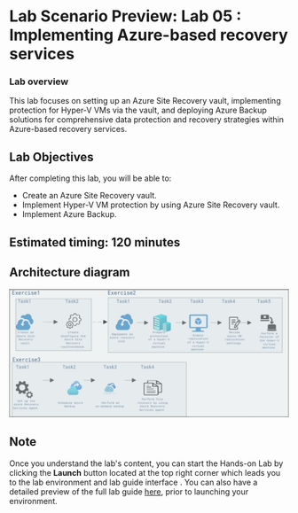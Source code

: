 # Lab Scenario Preview: Lab 05 : Implementing Azure-based recovery services

### Lab overview

This lab focuses on setting up an Azure Site Recovery vault, implementing protection for Hyper-V VMs via the vault, and deploying Azure Backup solutions for comprehensive data protection and recovery strategies within Azure-based recovery services.

## Lab Objectives
  
After completing this lab, you will be able to:

   - Create an Azure Site Recovery vault.
   - Implement Hyper-V VM protection by using Azure Site Recovery vault.
   - Implement Azure Backup.

## Estimated timing: 120 minutes

## Architecture diagram

![](/Instructions/Media/lab5.2.png)

## Note

Once you understand the lab's content, you can start the Hands-on Lab by clicking the **Launch** button located at the top right corner which leads you to the lab environment and lab guide interface . You can also have a detailed preview of the full lab guide [here](https://experience.cloudlabs.ai/#/labguidepreview/1fa9a83a-d401-4c51-90ba-72ceb4c3ca5f), prior to launching your environment.

